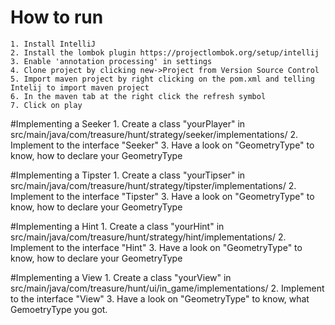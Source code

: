# How to run
    1. Install IntelliJ
    2. Install the lombok plugin https://projectlombok.org/setup/intellij
    3. Enable 'annotation processing' in settings
    4. Clone project by clicking new->Project from Version Source Control
    5. Import maven project by right clicking on the pom.xml and telling Intelij to import maven project
    6. In the maven tab at the right click the refresh symbol
    7. Click on play

#Implementing a Seeker
    1. Create a class "yourPlayer" in
    src/main/java/com/treasure/hunt/strategy/seeker/implementations/
    2. Implement to the interface "Seeker"
    3. Have a look on "GeometryType" to know,
    how to declare your GeometryType

#Implementing a Tipster
    1. Create a class "yourTipser" in
    src/main/java/com/treasure/hunt/strategy/tipster/implementations/
    2. Implement to the interface "Tipster"
    3. Have a look on "GeometryType" to know,
    how to declare your GeometryType

#Implementing a Hint
    1. Create a class "yourHint" in
    src/main/java/com/treasure/hunt/strategy/hint/implementations/
    2. Implement to the interface "Hint"
    3. Have a look on "GeometryType" to know,
    how to declare your GeometryType
    
    
#Implementing a View
    1. Create a class "yourView" in
    src/main/java/com/treasure/hunt/ui/in_game/implementations/
    2. Implement to the interface "View"
    3. Have a look on "GeometryType" to know,
    what GemoetryType you got.
